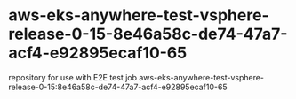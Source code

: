 # aws-eks-anywhere-test-vsphere-release-0-15-8e46a58c-de74-47a7-acf4-e92895ecaf10-65
repository for use with E2E test job aws-eks-anywhere-test-vsphere-release-0-15:8e46a58c-de74-47a7-acf4-e92895ecaf10-65
